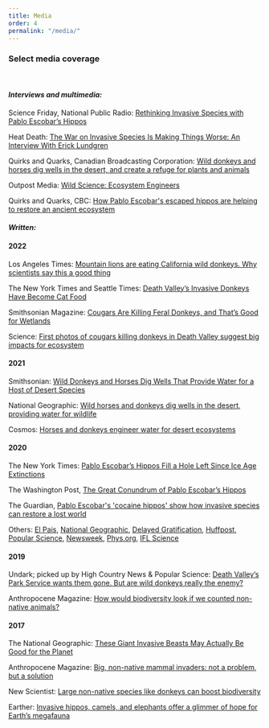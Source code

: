 ```yaml
---
title: Media
order: 4
permalink: "/media/"
---
```


### Select media coverage

<br>

#### *Interviews and multimedia:*

Science Friday, National Public Radio: [Rethinking Invasive Species with Pablo Escobar’s Hippos](https://www.sciencefriday.com/segments/pablo-escobar-columbia-hippos/)

Heat Death: [The War on Invasive Species Is Making Things Worse: An Interview With Erick Lundgren](https://heat-death.ghost.io/the-war-on-invasive-species-is-making-things-worse-an-interview-with-erick-lundgren/)

Quirks and Quarks, Canadian Broadcasting Corporation: [Wild donkeys and horses dig wells in the desert, and create a refuge for plants and animals](https://www.cbc.ca/radio/quirks/may-8-sounds-of-a-predator-horses-are-well-diggers-grass-defuses-a-toxic-explosive-and-more-1.6016777/wild-donkeys-and-horses-dig-wells-in-the-desert-and-create-a-refuge-for-plants-and-animals-1.6016792)

Outpost Media: [Wild Science: Ecosystem Engineers](https://www.outpostdigitalcinema.com/2021/7/15/h3ys7yxgmvcroxn2fj1nuahez43zpd)

Quirks and Quarks, CBC: [How Pablo Escobar's escaped hippos are helping to restore an ancient ecosystem](https://www.cbc.ca/radio/quirks/how-pablo-escobar-s-escaped-hippos-are-helping-to-restore-an-ancient-ecosystem-1.5512565)

#### *Written:*
#### 2022
Los Angeles Times: [Mountain lions are eating California wild donkeys. Why scientists say this a good thing](https://www.latimes.com/california/story/2022-10-05/mountain-lions-are-eating-wild-donkeys-why-its-good)

The New York Times and Seattle Times: [Death Valley’s Invasive Donkeys Have Become Cat Food](https://www.nytimes.com/2022/08/15/science/donkeys-mountain-lions-death-valley.html)

Smithsonian Magazine: [Cougars Are Killing Feral Donkeys, and That’s Good for Wetlands](https://www.smithsonianmag.com/science-nature/cougars-are-killing-feral-donkeys-and-thats-good-for-wetlands-180980578/)

Science: [First photos of cougars killing donkeys in Death Valley suggest big impacts for ecosystem](https://www.science.org/content/article/first-photos-cougars-killing-donkeys-death-valley-suggest-big-impacts-ecosystem)

#### 2021
Smithsonian: [Wild Donkeys and Horses Dig Wells That Provide Water for a Host of Desert Species](https://www.smithsonianmag.com/smart-news/wild-donkeys-and-horses-dig-wells-provide-water-host-desert-species-180977627/)

National Geographic: [Wild horses and donkeys dig wells in the desert, providing water for wildlife](https://www.nationalgeographic.com/animals/article/donkeys-horses-dig-desert-wells-helping-other-animals-survive)

Cosmos: [Horses and donkeys engineer water for desert ecosystems](https://cosmosmagazine.com/nature/horses-and-donkeys-engineer-water-for-desert-ecosystems/)

#### 2020

The New York Times: [Pablo Escobar’s Hippos Fill a Hole Left Since Ice Age Extinctions](https://www.nytimes.com/2020/03/26/science/pablo-escobar-hippos.html)

The Washington Post, [The Great Conundrum of Pablo Escobar’s Hippos](https://www.washingtonpost.com/opinions/2020/03/30/great-conundrum-pablo-escobars-hippos/)

The Guardian, [Pablo Escobar's 'cocaine hippos' show how invasive species can restore a lost world](https://www.theguardian.com/environment/2020/mar/24/pablo-escobars-cocaine-hippos-show-how-invasive-species-can-restore-a-lost-world-aoe)

Others: [El Pais](https://elpais.com/ciencia/2020-03-23/los-hipopotamos-del-narco-escobar-especie-invasora-o-restauradores-del-ecosistema.html), [National Geographic](https://www.nationalgeographic.com.es/naturaleza/hipopotamos-pablo-escobar-y-megafauna-paleoceno_15354), [Delayed Gratification](https://www.slow-journalism.com/stories/colombias-cocaine-hippos-and-the-complex-impacts-of-invasive-species), [Huffpost](https://www.huffpost.com/entry/pablo-escobar-hippos-colombia-environment_n_5e7a2e7ec5b62f90bc52087e), [Popular Science](https://www.popsci.com/story/animals/escobars-invasive-hippos/), [Newsweek](https://www.newsweek.com/pablo-escobar-hippos-colombia-place-animals-humans-thousands-years-ago-1493794), [Phys.org](https://phys.org/news/2020-03-species.html), [IFL Science](https://www.iflscience.com/plants-and-animals/pablo-escobars-infamous-hippos-make-a-case-for-invasive-species/)

#### 2019

Undark; picked up by High Country News & Popular Science: [Death Valley’s Park Service wants them gone. But are wild donkeys really the enemy?](https://undark.org/2019/10/14/death-valley-burros-fate/)

Anthropocene Magazine: [How would biodiversity look if we counted non-native animals?](https://www.anthropocenemagazine.org/2019/12/inclusive-biodiversity/)

#### 2017

The National Geographic: [These Giant Invasive Beasts May Actually Be Good for the Planet](https://www.nationalgeographic.com/science/article/invasive-species-camels-horses-hippos-extinction-environment#:~:text=These%20Giant%20Invasive%20Beasts%20May%20Actually%20Be%20Good%20for%20the,wild%20and%20helping%20the%20ecosystem.)

Anthropocene Magazine: [Big, non-native mammal invaders: not a problem, but a solution](https://www.anthropocenemagazine.org/2017/08/introduced-megafauna-rewilding/)

New Scientist: [Large non-native species like donkeys can boost biodiversity](https://www.newscientist.com/article/2145269-large-non-native-species-like-donkeys-can-boost-biodiversity/)

Earther: [Invasive hippos, camels, and elephants offer a glimmer of hope for Earth’s megafauna](https://gizmodo.com/invasive-hippos-camels-and-elephants-offer-a-glimmer-1819055239)

